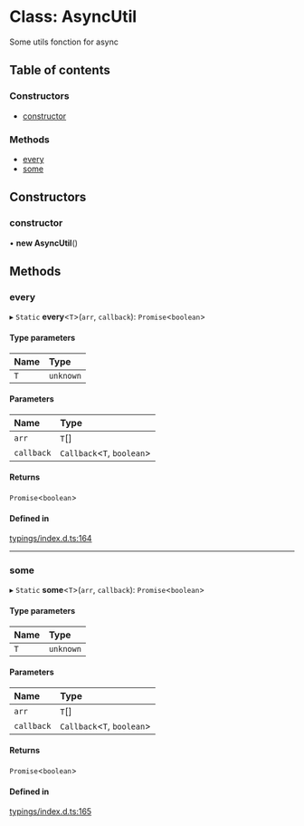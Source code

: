 # Class: AsyncUtil

Some utils fonction for async

## Table of contents

### Constructors

- [constructor](../wiki/AsyncUtil#constructor)

### Methods

- [every](../wiki/AsyncUtil#every)
- [some](../wiki/AsyncUtil#some)

## Constructors

### constructor

• **new AsyncUtil**()

## Methods

### every

▸ `Static` **every**<`T`\>(`arr`, `callback`): `Promise`<`boolean`\>

#### Type parameters

| Name | Type |
| :------ | :------ |
| `T` | `unknown` |

#### Parameters

| Name | Type |
| :------ | :------ |
| `arr` | `T`[] |
| `callback` | `Callback`<`T`, `boolean`\> |

#### Returns

`Promise`<`boolean`\>

#### Defined in

[typings/index.d.ts:164](https://github.com/Natto-PKP/discord-sucrose/blob/9e8624c/typings/index.d.ts#L164)

___

### some

▸ `Static` **some**<`T`\>(`arr`, `callback`): `Promise`<`boolean`\>

#### Type parameters

| Name | Type |
| :------ | :------ |
| `T` | `unknown` |

#### Parameters

| Name | Type |
| :------ | :------ |
| `arr` | `T`[] |
| `callback` | `Callback`<`T`, `boolean`\> |

#### Returns

`Promise`<`boolean`\>

#### Defined in

[typings/index.d.ts:165](https://github.com/Natto-PKP/discord-sucrose/blob/9e8624c/typings/index.d.ts#L165)
